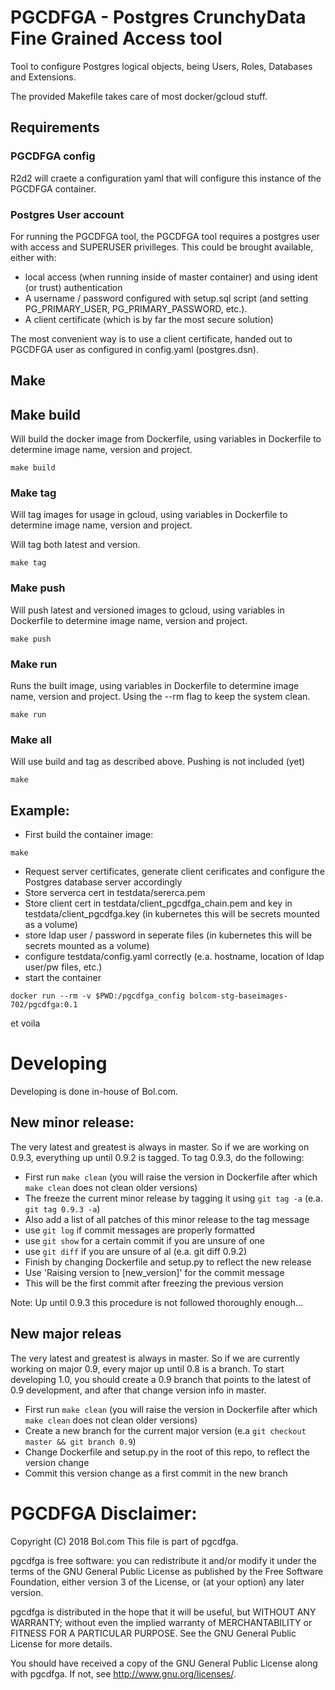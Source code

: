 # PGCDFGA - Postgres CrunchyData Fine Grained Access tool

Tool to configure Postgres logical objects, being Users, Roles, Databases and Extensions.

The provided Makefile takes care of most docker/gcloud stuff.

## Requirements

### PGCDFGA config

R2d2 will  craete a configuration yaml that will configure this instance of the PGCDFGA container.

### Postgres User account

For running the PGCDFGA tool, the PGCDFGA tool requires a postgres user with access and SUPERUSER privilleges.
This could be brought available, either with:
- local access (when running inside of master container) and using ident (or trust) authentication
- A username / password configured with setup.sql script (and setting PG_PRIMARY_USER, PG_PRIMARY_PASSWORD, etc.).
- A client certificate (which is by far the most secure solution)

The most convenient way is to use a client certificate, handed out to PGCDFGA user as configured in config.yaml (postgres.dsn).

## Make

## Make build

Will build the docker image from Dockerfile, using variables in Dockerfile to determine image name, version and project.

```
make build
```

### Make tag

Will tag images for usage in gcloud, using variables in Dockerfile to determine image name, version and project.

Will tag both latest and version.

```
make tag
```

### Make push

Will push latest and versioned images to gcloud, using variables in Dockerfile to determine image name, version and project.

```
make push
```

### Make run

Runs the built image, using variables in Dockerfile to determine image name, version and project. Using the --rm flag to keep the system clean.

```
make run
```

### Make all

Will use build and tag as described above. Pushing is not included (yet)

```
make
```

## Example:
* First build the container image:
```
make
```
* Request server certificates, generate client cerificates and configure the Postgres database server accordingly
* Store serverca cert in testdata/sererca.pem
* Store client cert in testdata/client_pgcdfga_chain.pem and key in testdata/client_pgcdfga.key (in kubernetes this will be secrets mounted as a volume)
* store ldap user / password in seperate files (in kubernetes this will be secrets mounted as a volume)
* configure testdata/config.yaml correctly (e.a. hostname, location of ldap user/pw files, etc.)
* start the container
```
docker run --rm -v $PWD:/pgcdfga_config bolcom-stg-baseimages-702/pgcdfga:0.1
```

et voila

# Developing
Developing is done in-house of Bol.com.

## New minor release:
The very latest and greatest is always in master. So if we are working on 0.9.3, everything up until 0.9.2 is tagged. To tag 0.9.3, do the following:
* First run `make clean` (you will raise the version in Dockerfile after which `make clean` does not clean older versions)
* The freeze the current minor release by tagging it using `git tag -a` (e.a. `git tag 0.9.3 -a`)
 * Also add a list of all patches of this minor release to the tag message
 * use `git log` if commit messages are properly formatted
 * use `git show` for a certain commit if you are unsure of one
 * use `git diff` if you are unsure of al (e.a. git diff 0.9.2)
* Finish by changing Dockerfile and setup.py to reflect the new release
 * Use 'Raising version to [new_version]' for the commit message
 * This will be the first commit after freezing the previous version

Note: Up until 0.9.3 this procedure is not followed thoroughly enough...
## New major releas
The very latest and greatest is always in master. So if we are currently working on major 0.9, every major up until 0.8 is a branch.
To start developing 1.0, you should create a 0.9 branch that points to the latest of 0.9 development, and after that change version info in master.
* First run `make clean` (you will raise the version in Dockerfile after which `make clean` does not clean older versions)
* Create a new branch for the current major version (e.a `git checkout master && git branch 0.9`)
* Change Dockerfile and setup.py in the root of this repo, to reflect the version change
 * Commit this version change as a first commit in the new branch

# PGCDFGA Disclaimer:

Copyright (C) 2018 Bol.com
This file is part of pgcdfga.

pgcdfga is free software: you can redistribute it and/or modify
it under the terms of the GNU General Public License as published by
the Free Software Foundation, either version 3 of the License, or
(at your option) any later version.

pgcdfga is distributed in the hope that it will be useful,
but WITHOUT ANY WARRANTY; without even the implied warranty of
MERCHANTABILITY or FITNESS FOR A PARTICULAR PURPOSE.  See the
GNU General Public License for more details.

You should have received a copy of the GNU General Public License
along with pgcdfga.  If not, see <http://www.gnu.org/licenses/>.
